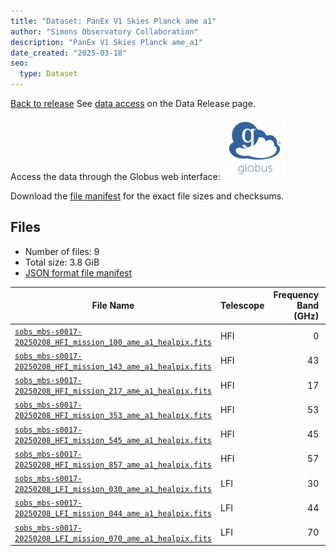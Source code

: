 ```yaml
---
title: "Dataset: PanEx V1 Skies Planck ame a1"
author: "Simons Observatory Collaboration"
description: "PanEx V1 Skies Planck ame_a1"
date_created: "2025-03-18"
seo:
  type: Dataset
---
```


[Back to release](./panexv1-planck.html#datasets)
See [data access](./panexv1-planck.html#data-access) on the Data Release page.

Access the data through the Globus web interface: [![Download via Globus](images/globus-logo.png)](https://app.globus.org/file-manager?origin_id=53b2a147-ae9d-4bbf-9d18-3b46d133d4bb&origin_path=%2Fpanexp_v1_planck%2Fame_a1%2F)

Download the [file manifest](https://g-0a470a.6b7bd8.0ec8.data.globus.org/panexp_v1_planck/ame_a1/manifest.json) for the exact file sizes and checksums.

## Files

- Number of files: 9
- Total size: 3.8 GiB
- [JSON format file manifest](https://g-0a470a.6b7bd8.0ec8.data.globus.org/panexp_v1_planck/ame_a1/manifest.json)

|                                                                                             File Name                                                                                             | Telescope | Frequency Band (GHz) | Pixelization |   Size    |
| ------------------------------------------------------------------------------------------------------------------------------------------------------------------------------------------------- | --------- | -------------------: | ------------ | --------- |
| [`sobs_mbs-s0017-20250208_HFI_mission_100_ame_a1_healpix.fits`](https://g-0a470a.6b7bd8.0ec8.data.globus.org/panexp_v1_planck/ame_a1/sobs_mbs-s0017-20250208_HFI_mission_100_ame_a1_healpix.fits) | HFI       |                    0 | healpix      | 576.0 MiB |
| [`sobs_mbs-s0017-20250208_HFI_mission_143_ame_a1_healpix.fits`](https://g-0a470a.6b7bd8.0ec8.data.globus.org/panexp_v1_planck/ame_a1/sobs_mbs-s0017-20250208_HFI_mission_143_ame_a1_healpix.fits) | HFI       |                   43 | healpix      | 576.0 MiB |
| [`sobs_mbs-s0017-20250208_HFI_mission_217_ame_a1_healpix.fits`](https://g-0a470a.6b7bd8.0ec8.data.globus.org/panexp_v1_planck/ame_a1/sobs_mbs-s0017-20250208_HFI_mission_217_ame_a1_healpix.fits) | HFI       |                   17 | healpix      | 576.0 MiB |
| [`sobs_mbs-s0017-20250208_HFI_mission_353_ame_a1_healpix.fits`](https://g-0a470a.6b7bd8.0ec8.data.globus.org/panexp_v1_planck/ame_a1/sobs_mbs-s0017-20250208_HFI_mission_353_ame_a1_healpix.fits) | HFI       |                   53 | healpix      | 576.0 MiB |
| [`sobs_mbs-s0017-20250208_HFI_mission_545_ame_a1_healpix.fits`](https://g-0a470a.6b7bd8.0ec8.data.globus.org/panexp_v1_planck/ame_a1/sobs_mbs-s0017-20250208_HFI_mission_545_ame_a1_healpix.fits) | HFI       |                   45 | healpix      | 576.0 MiB |
| [`sobs_mbs-s0017-20250208_HFI_mission_857_ame_a1_healpix.fits`](https://g-0a470a.6b7bd8.0ec8.data.globus.org/panexp_v1_planck/ame_a1/sobs_mbs-s0017-20250208_HFI_mission_857_ame_a1_healpix.fits) | HFI       |                   57 | healpix      | 576.0 MiB |
| [`sobs_mbs-s0017-20250208_LFI_mission_030_ame_a1_healpix.fits`](https://g-0a470a.6b7bd8.0ec8.data.globus.org/panexp_v1_planck/ame_a1/sobs_mbs-s0017-20250208_LFI_mission_030_ame_a1_healpix.fits) | LFI       |                   30 | healpix      | 144.0 MiB |
| [`sobs_mbs-s0017-20250208_LFI_mission_044_ame_a1_healpix.fits`](https://g-0a470a.6b7bd8.0ec8.data.globus.org/panexp_v1_planck/ame_a1/sobs_mbs-s0017-20250208_LFI_mission_044_ame_a1_healpix.fits) | LFI       |                   44 | healpix      | 144.0 MiB |
| [`sobs_mbs-s0017-20250208_LFI_mission_070_ame_a1_healpix.fits`](https://g-0a470a.6b7bd8.0ec8.data.globus.org/panexp_v1_planck/ame_a1/sobs_mbs-s0017-20250208_LFI_mission_070_ame_a1_healpix.fits) | LFI       |                   70 | healpix      | 144.0 MiB |
